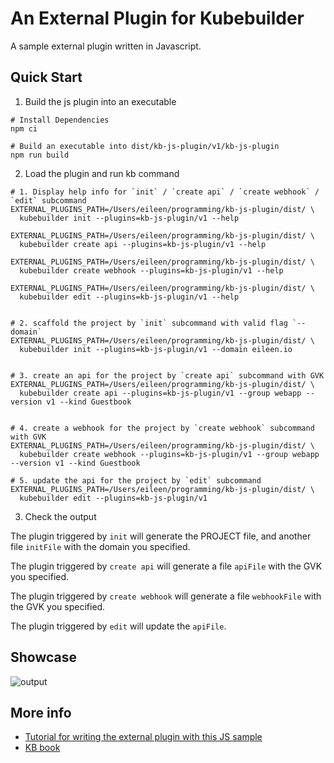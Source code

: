 # An External Plugin for Kubebuilder

A sample external plugin written in Javascript.


## Quick Start

1. Build the js plugin into an executable
```shell
# Install Dependencies
npm ci

# Build an executable into dist/kb-js-plugin/v1/kb-js-plugin
npm run build
```

2. Load the plugin and run kb command

```shell
# 1. Display help info for `init` / `create api` / `create webhook` / `edit` subcommand
EXTERNAL_PLUGINS_PATH=/Users/eileen/programming/kb-js-plugin/dist/ \
  kubebuilder init --plugins=kb-js-plugin/v1 --help

EXTERNAL_PLUGINS_PATH=/Users/eileen/programming/kb-js-plugin/dist/ \
  kubebuilder create api --plugins=kb-js-plugin/v1 --help

EXTERNAL_PLUGINS_PATH=/Users/eileen/programming/kb-js-plugin/dist/ \
  kubebuilder create webhook --plugins=kb-js-plugin/v1 --help

EXTERNAL_PLUGINS_PATH=/Users/eileen/programming/kb-js-plugin/dist/ \
  kubebuilder edit --plugins=kb-js-plugin/v1 --help


# 2. scaffold the project by `init` subcommand with valid flag `--domain`
EXTERNAL_PLUGINS_PATH=/Users/eileen/programming/kb-js-plugin/dist/ \
  kubebuilder init --plugins=kb-js-plugin/v1 --domain eileen.io


# 3. create an api for the project by `create api` subcommand with GVK
EXTERNAL_PLUGINS_PATH=/Users/eileen/programming/kb-js-plugin/dist/ \
  kubebuilder create api --plugins=kb-js-plugin/v1 --group webapp --version v1 --kind Guestbook


# 4. create a webhook for the project by `create webhook` subcommand with GVK
EXTERNAL_PLUGINS_PATH=/Users/eileen/programming/kb-js-plugin/dist/ \
  kubebuilder create webhook --plugins=kb-js-plugin/v1 --group webapp --version v1 --kind Guestbook

# 5. update the api for the project by `edit` subcommand
EXTERNAL_PLUGINS_PATH=/Users/eileen/programming/kb-js-plugin/dist/ \
  kubebuilder edit --plugins=kb-js-plugin/v1

```

3. Check the output

The plugin triggered by `init` will generate the PROJECT file, and another file `initFile` with the domain you specified.

The plugin triggered by `create api` will generate a file `apiFile` with the GVK you specified.

The plugin triggered by `create webhook` will generate a file `webhookFile` with the GVK you specified.

The plugin triggered by `edit` will update the `apiFile`.


## Showcase

![output](https://github.com/kubernetes-sigs/kubebuilder/assets/48944635/1aac358e-6488-4166-bdef-0b73d916423a)

## More info

- [Tutorial for writing the external plugin with this JS sample](https://eileen.hungry-mg.site/post/how-to-extend-kubebuilder-by-writing-an-external-plugin/)
- [KB book](https://book.kubebuilder.io/plugins/external-plugins)

